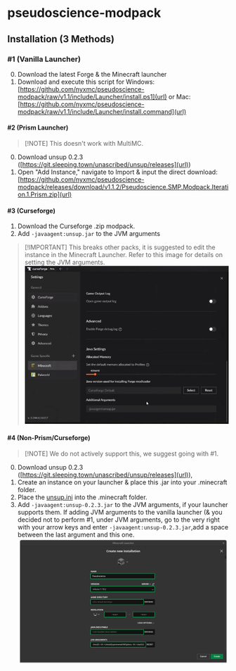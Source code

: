 # pseudoscience-modpack

## Installation (3 Methods)
### #1 (Vanilla Launcher)
0. Download the latest Forge & the Minecraft launcher
1. Download and execute this script for Windows: [https://github.com/nyxmc/pseudoscience-modpack/raw/v1.1/include/Launcher/install.ps1](url) or Mac: [https://github.com/nyxmc/pseudoscience-modpack/raw/v1.1/include/Launcher/install.command](url)
#### #2 (Prism Launcher)
> [!NOTE] This doesn't work with MultiMC.
0. Download unsup 0.2.3 ([https://git.sleeping.town/unascribed/unsup/releases](url)) 
1. Open "Add Instance," navigate to Import & input the direct download: [https://github.com/nyxmc/pseudoscience-modpack/releases/download/v1.1.2/Pseudoscience.SMP.Modpack.Iteration.1.Prism.zip](url)
#### #3 (Curseforge)
1. Download the Curseforge .zip modpack.
2. Add `-javaagent:unsup.jar` to the JVM arguments
> [!IMPORTANT] This breaks other packs, it is suggested to edit the instance in the Minecraft Launcher.
Refer to this image for details on setting the JVM arguments.
![](include/cf-jvm-args.png)
#### #4 (Non-Prism/Curseforge)
> [!NOTE] We do not actively support this, we suggest going with #1.
0. Download unsup 0.2.3 ([https://git.sleeping.town/unascribed/unsup/releases](url)),
1. Create an instance on your launcher & place this .jar into your .minecraft folder.
2. Place the [unsup.ini](include/unsup.ini) into the .minecraft folder.
3. Add `-javaagent:unsup-0.2.3.jar` to the JVM arguments, if your launcher supports them.
If adding JVM arguments to the vanilla launcher (& you decided not to perform #1, under JVM arguments, go to the very right with your arrow keys and enter `-javaagent:unsup-0.2.3.jar`,add a space between the last argument and this one.
![](include/jvm-args.png)
